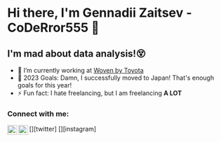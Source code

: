 # Hi there, I'm Gennadii Zaitsev - CoDeRror555 👋

## I'm mad about data analysis!😵
- 🔭 I’m currently working at [Woven by Toyota]([https://woven-planet.global/en](https://woven.toyota/en))
- 🥅 2023 Goals: Damn, I successfully moved to Japan! That's enough goals for this year!
- ⚡ Fun fact: I hate freelancing, but I am freelancing **A LOT**

### Connect with me:
[<img align="left" alt="opa_oz | Twitter" width="22px" src="https://cdn.jsdelivr.net/npm/simple-icons@v3/icons/twitter.svg](https://cdn.jsdelivr.net/npm/simple-icons@3.13.0/icons/telegram.svg)https://cdn.jsdelivr.net/npm/simple-icons@3.13.0/icons/telegram.svg" />][twitter]
[<img align="left" alt="opa_oz | Instagram" width="22px" src="https://cdn.jsdelivr.net/npm/simple-icons@v3/icons/instagram.svg" />][instagram]
